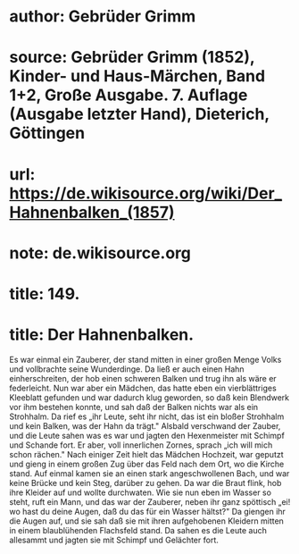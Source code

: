 # author: Gebrüder Grimm
# source: Gebrüder Grimm (1852), Kinder- und Haus-Märchen, Band 1+2, Große Ausgabe. 7. Auflage (Ausgabe letzter Hand), Dieterich, Göttingen
# url: https://de.wikisource.org/wiki/Der_Hahnenbalken_(1857)
# note: de.wikisource.org
# title: 149.

# title: Der Hahnenbalken.

Es war einmal ein Zauberer, der stand mitten in einer großen Menge Volks und vollbrachte seine Wunderdinge. Da ließ er auch einen Hahn einherschreiten, der hob einen schweren Balken und trug ihn als wäre er federleicht. Nun war aber ein Mädchen, das hatte eben ein vierblättriges Kleeblatt gefunden und war dadurch klug geworden, so daß kein Blendwerk vor ihm bestehen konnte, und sah daß der Balken nichts war als ein Strohhalm. Da rief es „ihr Leute, seht ihr nicht, das ist ein bloßer Strohhalm und kein Balken, was der Hahn da trägt." Alsbald verschwand der Zauber, und die Leute sahen was es war und jagten den Hexenmeister mit Schimpf und Schande fort. Er aber, voll innerlichen Zornes, sprach „ich will mich schon rächen." Nach einiger Zeit hielt das Mädchen Hochzeit, war geputzt und gieng in einem großen Zug über das Feld nach dem Ort, wo die Kirche stand. Auf einmal kamen sie an einen stark angeschwollenen Bach, und war keine Brücke und kein Steg, darüber zu gehen. Da war die Braut flink, hob ihre Kleider auf und wollte durchwaten. Wie sie nun eben im Wasser so steht, ruft ein Mann, und das war der Zauberer, neben ihr ganz spöttisch „ei! wo hast du deine Augen, daß du das für ein Wasser hältst?" Da giengen ihr die Augen auf, und sie sah daß sie mit ihren aufgehobenen Kleidern mitten in einem blaublühenden Flachsfeld stand. Da sahen es die Leute auch allesammt und jagten sie mit Schimpf und Gelächter fort. 

